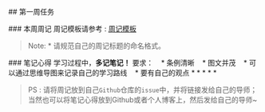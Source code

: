 ﻿## 第一周任务

### 本周周记
周记模板请参考 : [周记模板](https://github.com/QGWebStudio/Web-Camp/issues)
>Note:
* 请规范自己的周记标题的命名格式。


### 笔记心得
学习过程中，**多记笔记！**
要求：
   * 条例清晰
   * 图文并茂
   * 可以通过思维导图来记录自己的学习路线
   * 要有自己的观点
* * * * *
>PS : 请将周记放到自己`Github`仓库的`issue`中，并将链接发给自己的导师；当然也可以将笔记心得放到Github或者个人博客上，然后发给自己的导师~



